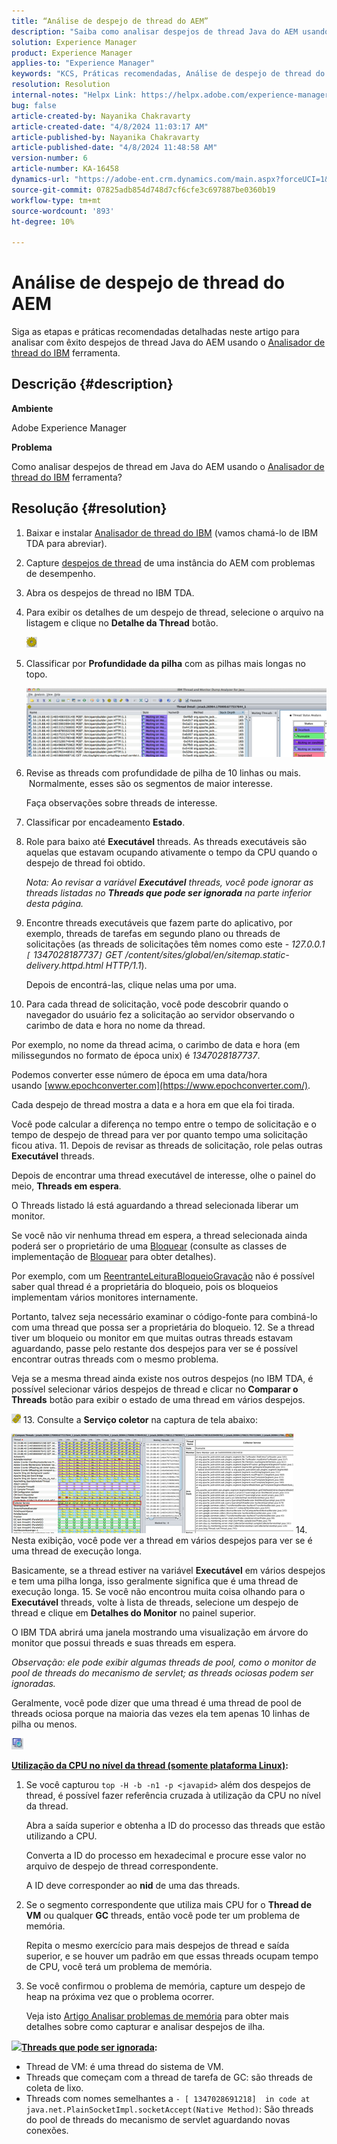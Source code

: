 ```yaml
---
title: “Análise de despejo de thread do AEM”
description: "Saiba como analisar despejos de thread Java do AEM usando a ferramenta Analisador de thread do IBM."
solution: Experience Manager
product: Experience Manager
applies-to: "Experience Manager"
keywords: "KCS, Práticas recomendadas, Análise de despejo de thread do AEM, Adobe Experience Manager, Java, Analisador de thread do IBM"
resolution: Resolution
internal-notes: "Helpx Link: https://helpx.adobe.com/experience-manager/kb/thread-dump-analysis.html"
bug: false
article-created-by: Nayanika Chakravarty
article-created-date: "4/8/2024 11:03:17 AM"
article-published-by: Nayanika Chakravarty
article-published-date: "4/8/2024 11:48:58 AM"
version-number: 6
article-number: KA-16458
dynamics-url: "https://adobe-ent.crm.dynamics.com/main.aspx?forceUCI=1&pagetype=entityrecord&etn=knowledgearticle&id=c333e096-97f5-ee11-a1fe-6045bd006295"
source-git-commit: 07825adb854d748d7cf6cfe3c697887be0360b19
workflow-type: tm+mt
source-wordcount: '893'
ht-degree: 10%

---
```


# Análise de despejo de thread do AEM


Siga as etapas e práticas recomendadas detalhadas neste artigo para analisar com êxito despejos de thread Java do AEM usando o [Analisador de thread do IBM](https://www.ibm.com/support/pages/ibm-thread-and-monitor-dump-analyzer-java-tmda) ferramenta.

## Descrição {#description}


<b>Ambiente</b>

Adobe Experience Manager

<b>Problema</b>

Como analisar despejos de thread em Java do AEM usando o [Analisador de thread do IBM](https://www.ibm.com/support/pages/ibm-thread-and-monitor-dump-analyzer-java-tmda) ferramenta?


## Resolução {#resolution}


1. Baixar e instalar [Analisador de thread do IBM](https://www.ibm.com/support/pages/ibm-thread-and-monitor-dump-analyzer-java-tmda) (vamos chamá-lo de IBM TDA para abreviar).
2. Capture [despejos de thread](https://helpx.adobe.com/experience-manager/kb/thread-dumps-collection-analysis.html) de uma instância do AEM com problemas de desempenho.
3. Abra os despejos de thread no IBM TDA.
4. Para exibir os detalhes de um despejo de thread, selecione o arquivo na listagem e clique no <b>Detalhe da Thread</b> botão.

   ![](assets/18a97935-9df5-ee11-a1fe-6045bd006295.png)
5. Classificar por <b>Profundidade da pilha</b> com as pilhas mais longas no topo.

   ![](assets/f2bd2b85-9bf5-ee11-a1fe-6045bd006295.png)
6. Revise as threads com profundidade de pilha de 10 linhas ou mais.  Normalmente, esses são os segmentos de maior interesse.

   Faça observações sobre threads de interesse.
7. Classificar por encadeamento <b>Estado</b>.
8. Role para baixo até <b>Executável</b> threads. As threads executáveis são aquelas que estavam ocupando ativamente o tempo da CPU quando o despejo de thread foi obtido.

   *Nota: Ao revisar a variável <b>Executável</b> threads, você pode ignorar as threads listadas no <b>Threads que pode ser ignorada</b> na parte inferior desta página.*


9. Encontre threads executáveis que fazem parte do aplicativo, por exemplo, threads de tarefas em segundo plano ou threads de solicitações (as threads de solicitações têm nomes como este - *127.0.0.1 `[` 1347028187737`]`  GET /content/sites/global/en/sitemap.static-delivery.httpd.html HTTP/1.1*).

   Depois de encontrá-las, clique nelas uma por uma.
10. Para cada thread de solicitação, você pode descobrir quando o navegador do usuário fez a solicitação ao servidor observando o carimbo de data e hora no nome da thread.

   Por exemplo, no nome da thread acima, o carimbo de data e hora (em milissegundos no formato de época unix) é *1347028187737*.

   Podemos converter esse número de época em uma data/hora usando [www.epochconverter.com](https://www.epochconverter.com/).

   Cada despejo de thread mostra a data e a hora em que ela foi tirada.

   Você pode calcular a diferença no tempo entre o tempo de solicitação e o tempo de despejo de thread para ver por quanto tempo uma solicitação ficou ativa.
11. Depois de revisar as threads de solicitação, role pelas outras <b>Executável</b> threads.

   Depois de encontrar uma thread executável de interesse, olhe o painel do meio, <b>Threads em espera</b>.

   O Threads listado lá está aguardando a thread selecionada liberar um monitor.

   Se você não vir nenhuma thread em espera, a thread selecionada ainda poderá ser o proprietário de uma [Bloquear](https://docs.oracle.com/javase/1.5.0/docs/api/java/util/concurrent/locks/Lock.html) (consulte as classes de implementação de [Bloquear](https://docs.oracle.com/javase/1.5.0/docs/api/java/util/concurrent/locks/Lock.html) para obter detalhes).

   Por exemplo, com um [ReentranteLeituraBloqueioGravação](https://docs.oracle.com/javase/1.5.0/docs/api/java/util/concurrent/locks/ReentrantReadWriteLock.html) não é possível saber qual thread é a proprietária do bloqueio, pois os bloqueios implementam vários monitores internamente.

   Portanto, talvez seja necessário examinar o código-fonte para combiná-lo com uma thread que possa ser a proprietária do bloqueio.
12. Se a thread tiver um bloqueio ou monitor em que muitas outras threads estavam aguardando, passe pelo restante dos despejos para ver se é possível encontrar outras threads com o mesmo problema.

   Veja se a mesma thread ainda existe nos outros despejos (no IBM TDA, é possível selecionar vários despejos de thread e clicar no <b>Comparar o Threads</b> botão para exibir o estado de uma thread em vários despejos.

   ![](assets/e0d94248-9df5-ee11-a1fe-6045bd006295.png)
13. Consulte a <b>Serviço coletor</b> na captura de tela abaixo:

   ![](assets/12b13798-9bf5-ee11-a1fe-6045bd006295.png)
14. Nesta exibição, você pode ver a thread em vários despejos para ver se é uma thread de execução longa.

   Basicamente, se a thread estiver na variável <b>Executável</b> em vários despejos e tem uma pilha longa, isso geralmente significa que é uma thread de execução longa.
15. Se você não encontrou muita coisa olhando para o <b>Executável</b> threads, volte à lista de threads, selecione um despejo de thread e clique em <b>Detalhes do Monitor</b> no painel superior.

   O IBM TDA abrirá uma janela mostrando uma visualização em árvore do monitor que possui threads e suas threads em espera.

   *Observação: ele pode exibir algumas threads de pool, como o monitor de pool de threads do mecanismo de servlet; as threads ociosas podem ser ignoradas.*

   Geralmente, você pode dizer que uma thread é uma thread de pool de threads ociosa porque na maioria das vezes ela tem apenas 10 linhas de pilha ou menos.

   ![](assets/94bb3161-9df5-ee11-a1fe-6045bd006295.png)




<u><b>Utilização da CPU no nível da thread (somente plataforma Linux)</b></u><b>:</b>

1. Se você capturou `top -H -b -n1 -p <javapid>` além dos despejos de thread, é possível fazer referência cruzada à utilização da CPU no nível da thread.

   Abra a saída superior e obtenha a ID do processo das threads que estão utilizando a CPU.

   Converta a ID do processo em hexadecimal e procure esse valor no arquivo de despejo de thread correspondente.

   A ID deve corresponder ao <b>nid</b> de uma das threads.
2. Se o segmento correspondente que utiliza mais CPU for o <b>Thread de VM</b> ou qualquer <b>GC</b> threads, então você pode ter um problema de memória.

   Repita o mesmo exercício para mais despejos de thread e saída superior, e se houver um padrão em que essas threads ocupam tempo de CPU, você terá um problema de memória.
3. Se você confirmou o problema de memória, capture um despejo de heap na próxima vez que o problema ocorrer.

   Veja isto [Artigo Analisar problemas de memória](https://experienceleague.adobe.com/docs/experience-cloud-kcs/kbarticles/KA-17482.html?lang=en) para obter mais detalhes sobre como capturar e analisar despejos de ilha.


![](https://helpx.adobe.com/libs/cq/ui/resources/0.gif)<b><u>Threads que pode ser ignorada</u>:</b>

- Thread de VM: é uma thread do sistema de VM.
- Threads que começam com a thread de tarefa de GC: são threads de coleta de lixo.
- Threads com nomes semelhantes a `- [ 1347028691218]  in code at java.net.PlainSocketImpl.socketAccept(Native Method)`: São threads do pool de threads do mecanismo de servlet aguardando novas conexões.

